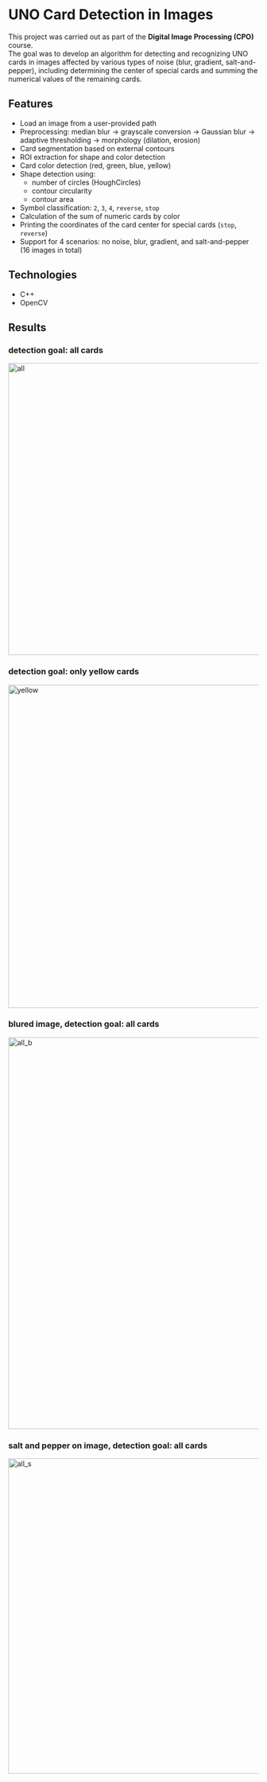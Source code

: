 # UNO Card Detection in Images  

This project was carried out as part of the **Digital Image Processing (CPO)** course.  
The goal was to develop an algorithm for detecting and recognizing UNO cards in images affected by various types of noise (blur, gradient, salt-and-pepper), including determining the center of special cards and summing the numerical values of the remaining cards.  

## Features  

- Load an image from a user-provided path  
- Preprocessing: median blur → grayscale conversion → Gaussian blur → adaptive thresholding → morphology (dilation, erosion)  
- Card segmentation based on external contours  
- ROI extraction for shape and color detection  
- Card color detection (red, green, blue, yellow)  
- Shape detection using:  
  - number of circles (HoughCircles)  
  - contour circularity  
  - contour area  
- Symbol classification: `2`, `3`, `4`, `reverse`, `stop`  
- Calculation of the sum of numeric cards by color  
- Printing the coordinates of the card center for special cards (`stop`, `reverse`)  
- Support for 4 scenarios: no noise, blur, gradient, and salt-and-pepper (16 images in total)  

## Technologies  

- C++  
- OpenCV  

## Results

### detection goal: all cards
<img width="730" height="587" alt="all" src="https://github.com/user-attachments/assets/e0b88e67-7501-4f59-b1c3-0304272db1ea" />

### detection goal: only yellow cards
<img width="727" height="650" alt="yellow" src="https://github.com/user-attachments/assets/80c29fce-0a2a-47fc-8c6e-749f8bf06c9f" />

### blured image, detection goal: all cards
<img width="712" height="788" alt="all_b" src="https://github.com/user-attachments/assets/827cb47d-7cde-4733-89fa-caa9651add3b" />

### salt and pepper on image, detection goal: all cards
<img width="700" height="634" alt="all_s" src="https://github.com/user-attachments/assets/1629b971-2fd3-494b-9c2b-f69181542ebe" />
